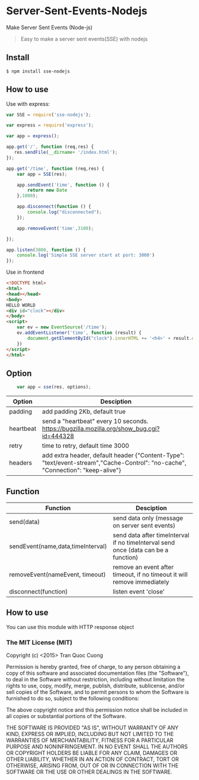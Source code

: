 # Server-Sent-Events-Nodejs
Make  Server Sent Events (Node-js)

>Easy to make a server sent events(SSE) with nodejs

## Install

```
$ npm install sse-nodejs
```

## How to use

Use with express:

```javascript
var SSE = require('sse-nodejs');

var express = require('express');

var app = express();

app.get('/', function (req,res) {
   res.sendFile(__dirname+ '/index.html');
});

app.get('/time', function (req,res) {
    var app = SSE(res);

    app.sendEvent('time', function () {
        return new Date
    },1000);

    app.disconnect(function () {
        console.log("disconnected");
    });

    app.removeEvent('time',3100);

});

app.listen(3000, function () {
    console.log('Simple SSE server start at port: 3000')
});

```

Use in frontend


```html
<!DOCTYPE html>
<html>
<head></head>
<body>
HELLO WORLD
<div id="clock"></div>
</body>
<script>
    var ev = new EventSource('/time');
    ev.addEventListener('time', function (result) {
        document.getElementById("clock").innerHTML += '<h4>' + result.data + '</h4>'
    })
</script>
</html>
```

## Option

```javascript
    var app = sse(res, options);
```

| Option  | Desciption |
| ------------- | ------------- |
| padding | add padding 2Kb, default true |
| heartbeat | send a "heartbeat" every 10 seconds. https://bugzilla.mozilla.org/show_bug.cgi?id=444328 |
| retry | time to retry, default time 3000 |
| headers | add extra header, default header {"Content-Type": "text/event-stream","Cache-Control": "no-cache", "Connection": "keep-alive"} |


## Function

| Function  | Desciption |
| ------------- | ------------- |
| send(data) | send data only (message on server sent events) |
| sendEvent(name,data,timeInterval) | send data after timeInterval if no timeInterval send once (data can be a function)|
| removeEvent(nameEvent, timeout) | remove an event after timeout, if no timeout it will remove immediately |
| disconnect(function) | listen event 'close' |


## How to use

You can use this module with HTTP response object


### The MIT License (MIT)

Copyright (c) <2015> Tran Quoc Cuong

Permission is hereby granted, free of charge, to any person obtaining a copy
of this software and associated documentation files (the "Software"), to deal
in the Software without restriction, including without limitation the rights
to use, copy, modify, merge, publish, distribute, sublicense, and/or sell
copies of the Software, and to permit persons to whom the Software is
furnished to do so, subject to the following conditions:

The above copyright notice and this permission notice shall be included in
all copies or substantial portions of the Software.

THE SOFTWARE IS PROVIDED "AS IS", WITHOUT WARRANTY OF ANY KIND, EXPRESS OR
IMPLIED, INCLUDING BUT NOT LIMITED TO THE WARRANTIES OF MERCHANTABILITY,
FITNESS FOR A PARTICULAR PURPOSE AND NONINFRINGEMENT. IN NO EVENT SHALL THE
AUTHORS OR COPYRIGHT HOLDERS BE LIABLE FOR ANY CLAIM, DAMAGES OR OTHER
LIABILITY, WHETHER IN AN ACTION OF CONTRACT, TORT OR OTHERWISE, ARISING FROM,
OUT OF OR IN CONNECTION WITH THE SOFTWARE OR THE USE OR OTHER DEALINGS IN
THE SOFTWARE.
